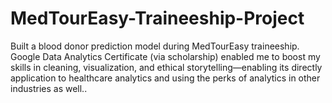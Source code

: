 # MedTourEasy-Traineeship-Project
Built a blood donor prediction model during MedTourEasy traineeship. Google Data Analytics Certificate (via scholarship) enabled me to boost my skills in cleaning, visualization, and ethical storytelling—enabling its directly application to healthcare analytics and using the perks of analytics in other industries as well..
